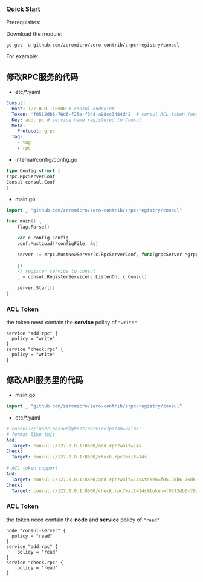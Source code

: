 ### Quick Start

Prerequisites:

Download the module:

```console
go get -u github.com/zeromicro/zero-contrib/zrpc/registry/consul
```

For example:

## 修改RPC服务的代码

- etc/\*.yaml

```yaml
Consul:
  Host: 127.0.0.1:8500 # consul endpoint
  Token: 'f0512db6-76d6-f25e-f344-a98cc3484d42' # consul ACL token (optional)
  Key: add.rpc # service name registered to Consul
  Meta:
    Protocol: grpc
  Tag:
    - tag
    - rpc
```

- internal/config/config.go

```go
type Config struct {
zrpc.RpcServerConf
Consul consul.Conf
}
```

- main.go

```go
import _ "github.com/zeromicro/zero-contrib/zrpc/registry/consul"

func main() {
	flag.Parse()

	var c config.Config
	conf.MustLoad(*configFile, &c)

	server := zrpc.MustNewServer(c.RpcServerConf, func(grpcServer *grpc.Server) {
	
	})
 	// register service to consul
	_ = consul.RegisterService(c.ListenOn, c.Consul)

	server.Start()
}
```

### ACL Token

the token need contain the **service** policy of `"write"`

```
service "add.rpc" {
  policy = "write"
}
service "check.rpc" {
  policy = "write"
}
```

## 修改API服务里的代码

- main.go

```go
import _ "github.com/zeromicro/zero-contrib/zrpc/registry/consul"
```

- etc/\*.yaml

```yaml
# consul://[user:passwd]@host/service?param=value'
# format like this
Add:
  Target: consul://127.0.0.1:8500/add.rpc?wait=14s
Check:
  Target: consul://127.0.0.1:8500/check.rpc?wait=14s
  
# ACL token support
Add:
  Target: consul://127.0.0.1:8500/add.rpc?wait=14s&token=f0512db6-76d6-f25e-f344-a98cc3484d42
Check:
  Target: consul://127.0.0.1:8500/check.rpc?wait=14s&token=f0512db6-76d6-f25e-f344-a98cc3484d42
```

### ACL Token

the token need contain the **node** and **service** policy of `"read"`

```
node "consul-server" {
  policy = "read"
}
service "add.rpc" {
	policy = "read"
}
service "check.rpc" {
	policy = "read"
}
```